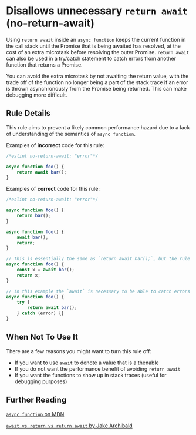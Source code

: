 # Disallows unnecessary `return await` (no-return-await)

Using `return await` inside an `async function` keeps the current function in the call stack until the Promise that is being awaited has resolved, at the cost of an extra microtask before resolving the outer Promise. `return await` can also be used in a try/catch statement to catch errors from another function that returns a Promise.

You can avoid the extra microtask by not awaiting the return value, with the trade off of the function no longer being a part of the stack trace if an error is thrown asynchronously from the Promise being returned. This can make debugging more difficult.

## Rule Details

This rule aims to prevent a likely common performance hazard due to a lack of understanding of the semantics of `async function`.

Examples of **incorrect** code for this rule:

```js
/*eslint no-return-await: "error"*/

async function foo() {
    return await bar();
}
```

Examples of **correct** code for this rule:

```js
/*eslint no-return-await: "error"*/

async function foo() {
    return bar();
}

async function foo() {
    await bar();
    return;
}

// This is essentially the same as `return await bar();`, but the rule checks only `await` in `return` statements
async function foo() {
    const x = await bar();
    return x;
}

// In this example the `await` is necessary to be able to catch errors thrown from `bar()`
async function foo() {
    try {
        return await bar();
    } catch (error) {}
}
```

## When Not To Use It

There are a few reasons you might want to turn this rule off:

* If you want to use `await` to denote a value that is a thenable
* If you do not want the performance benefit of avoiding `return await`
* If you want the functions to show up in stack traces (useful for debugging purposes)

## Further Reading

[`async function` on MDN](https://developer.mozilla.org/en-US/docs/Web/JavaScript/Reference/Statements/async_function)

[`await vs return vs return await` by Jake Archibald](https://jakearchibald.com/2017/await-vs-return-vs-return-await/)
